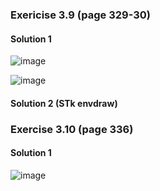 ### Exericise 3.9 (page 329-30)
#### Solution 1
![image](https://user-images.githubusercontent.com/36027403/89093368-b2152f80-d387-11ea-9742-140109c70270.png)

![image](https://user-images.githubusercontent.com/36027403/89106113-30f48180-d3f5-11ea-8f0e-fc16872950fd.png)

#### Solution 2 (STk envdraw)

### Exercise 3.10 (page 336)
#### Solution 1
![image](https://user-images.githubusercontent.com/36027403/89106435-d6a8f000-d3f7-11ea-9294-f0ee2160c1a2.png)
